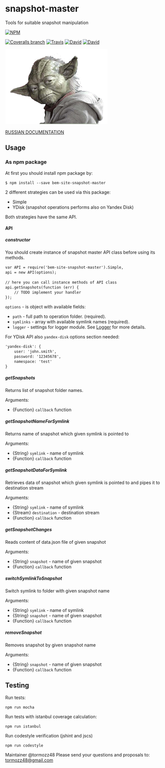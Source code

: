 # snapshot-master
Tools for suitable snapshot manipulation

[![NPM](https://nodei.co/npm/bem-site-snapshot-master.png)](https://nodei.co/npm/bem-site-snapshot-master/)

[![Coveralls branch](https://img.shields.io/coveralls/bem-site/snapshot-master/master.svg)](https://coveralls.io/r/bem-site/snapshot-master?branch=master)
[![Travis](https://img.shields.io/travis/bem-site/snapshot-master.svg)](https://travis-ci.org/bem-site/snapshot-master)
[![David](https://img.shields.io/david/bem-site/snapshot-master.svg)](https://david-dm.org/bem-site/snapshot-master)
[![David](https://img.shields.io/david/dev/bem-site/snapshot-master.svg)](https://david-dm.org/bem-site/snapshot-master#info=devDependencies)

![GitHub Logo](./logo.gif)

[RUSSIAN DOCUMENTATION](./README.ru.md)

## Usage

### As npm package

At first you should install npm package by:
```
$ npm install --save bem-site-snapshot-master
```

2 different strategies can be used via this package:

* Simple
* YDisk (snapshot operations performs also on Yandex Disk)

Both strategies have the same API.

#### API

##### constructor

You should create instance of snapshot master API class before using its methods.

```
var API = require('bem-site-snapshot-master').Simple,
api = new API(options);

// here you can call instance methods of API class
api.getSnapshots(function (err) {
    // TODO implement your handler
});
```

`options` - is object with available fields:

* `path` - full path to operation folder. (required).
* `symlinks` - array with available symlink names (required).
* `logger` - settings for logger module. See [Logger](https://www.npmjs.com/package/bem-site-logger) for more details.

For YDisk API also `yandex-disk` options section needed:

```
'yandex-disk': {
    user: 'john.smith',
    password: '12345678',
    namespace: 'test'
}
```

##### getSnapshots

Returns list of snapshot folder names.

Arguments:
* {Function} `callback` function

##### getSnapshotNameForSymlink

Returns name of snapshot which given symlink is pointed to

Arguments:
* {String} `symlink` - name of symlink
* {Function} `callback` function

##### getSnapshotDataForSymlink

Retrieves data of snapshot which given symlink is pointed to and
pipes it to destination stream

Arguments:
* {String} `symlink` - name of symlink
* {Stream} `destination` - destination stream
* {Function} `callback` function

##### getSnapshotChanges

Reads content of data.json file of given snapshot

Arguments:
* {String} `snapshot` - name of given snapshot
* {Function} `callback` function

##### switchSymlinkToSnapshot

Switch symlink to folder with given snapshot name

Arguments:
* {String} `symlink` - name of symlink
* {String} `snapshot` - name of given snapshot
* {Function} `callback` function

##### removeSnapshot

Removes snapshot by given snapshot name

Arguments:
* {String} `snapshot` - name of given snapshot
* {Function} `callback` function

## Testing

Run tests:
```
npm run mocha
```

Run tests with istanbul coverage calculation:
```
npm run istanbul
```

Run codestyle verification (jshint and jscs)
```
npm run codestyle
```

Maintainer @tormozz48
Please send your questions and proposals to: tormozz48@gmail.com
